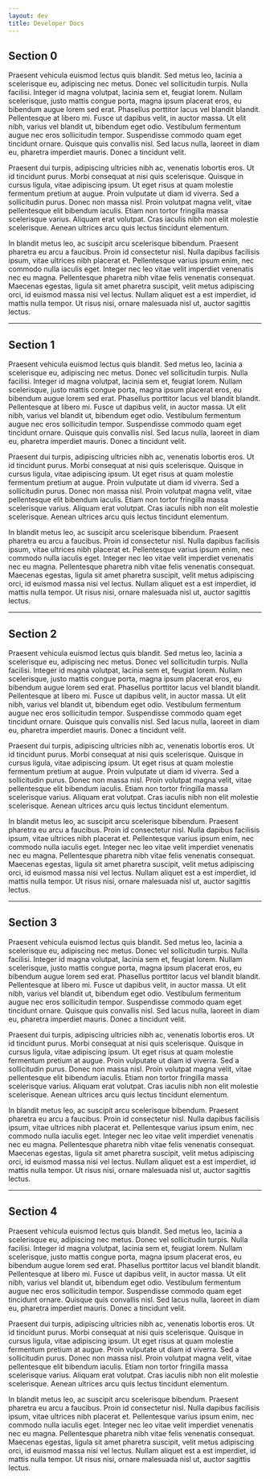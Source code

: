 ```yaml
---
layout: dev
title: Developer Docs
---
```


## <a name="sec0"></a>Section 0

Praesent vehicula euismod lectus quis blandit. Sed metus leo, lacinia a scelerisque eu, adipiscing nec metus. Donec vel sollicitudin turpis. Nulla facilisi. Integer id magna volutpat, lacinia sem et, feugiat lorem. Nullam scelerisque, justo mattis congue porta, magna ipsum placerat eros, eu bibendum augue lorem sed erat. Phasellus porttitor lacus vel blandit blandit. Pellentesque at libero mi. Fusce ut dapibus velit, in auctor massa. Ut elit nibh, varius vel blandit ut, bibendum eget odio. Vestibulum fermentum augue nec eros sollicitudin tempor. Suspendisse commodo quam eget tincidunt ornare. Quisque quis convallis nisl. Sed lacus nulla, laoreet in diam eu, pharetra imperdiet mauris. Donec a tincidunt velit.

Praesent dui turpis, adipiscing ultricies nibh ac, venenatis lobortis eros. Ut id tincidunt purus. Morbi consequat at nisi quis scelerisque. Quisque in cursus ligula, vitae adipiscing ipsum. Ut eget risus at quam molestie fermentum pretium at augue. Proin vulputate ut diam id viverra. Sed a sollicitudin purus. Donec non massa nisl. Proin volutpat magna velit, vitae pellentesque elit bibendum iaculis. Etiam non tortor fringilla massa scelerisque varius. Aliquam erat volutpat. Cras iaculis nibh non elit molestie scelerisque. Aenean ultrices arcu quis lectus tincidunt elementum.

In blandit metus leo, ac suscipit arcu scelerisque bibendum. Praesent pharetra eu arcu a faucibus. Proin id consectetur nisl. Nulla dapibus facilisis ipsum, vitae ultrices nibh placerat et. Pellentesque varius ipsum enim, nec commodo nulla iaculis eget. Integer nec leo vitae velit imperdiet venenatis nec eu magna. Pellentesque pharetra nibh vitae felis venenatis consequat. Maecenas egestas, ligula sit amet pharetra suscipit, velit metus adipiscing orci, id euismod massa nisi vel lectus. Nullam aliquet est a est imperdiet, id mattis nulla tempor. Ut risus nisi, ornare malesuada nisl ut, auctor sagittis lectus.

***

## <a name="sec1"></a>Section 1

Praesent vehicula euismod lectus quis blandit. Sed metus leo, lacinia a scelerisque eu, adipiscing nec metus. Donec vel sollicitudin turpis. Nulla facilisi. Integer id magna volutpat, lacinia sem et, feugiat lorem. Nullam scelerisque, justo mattis congue porta, magna ipsum placerat eros, eu bibendum augue lorem sed erat. Phasellus porttitor lacus vel blandit blandit. Pellentesque at libero mi. Fusce ut dapibus velit, in auctor massa. Ut elit nibh, varius vel blandit ut, bibendum eget odio. Vestibulum fermentum augue nec eros sollicitudin tempor. Suspendisse commodo quam eget tincidunt ornare. Quisque quis convallis nisl. Sed lacus nulla, laoreet in diam eu, pharetra imperdiet mauris. Donec a tincidunt velit.

Praesent dui turpis, adipiscing ultricies nibh ac, venenatis lobortis eros. Ut id tincidunt purus. Morbi consequat at nisi quis scelerisque. Quisque in cursus ligula, vitae adipiscing ipsum. Ut eget risus at quam molestie fermentum pretium at augue. Proin vulputate ut diam id viverra. Sed a sollicitudin purus. Donec non massa nisl. Proin volutpat magna velit, vitae pellentesque elit bibendum iaculis. Etiam non tortor fringilla massa scelerisque varius. Aliquam erat volutpat. Cras iaculis nibh non elit molestie scelerisque. Aenean ultrices arcu quis lectus tincidunt elementum.

In blandit metus leo, ac suscipit arcu scelerisque bibendum. Praesent pharetra eu arcu a faucibus. Proin id consectetur nisl. Nulla dapibus facilisis ipsum, vitae ultrices nibh placerat et. Pellentesque varius ipsum enim, nec commodo nulla iaculis eget. Integer nec leo vitae velit imperdiet venenatis nec eu magna. Pellentesque pharetra nibh vitae felis venenatis consequat. Maecenas egestas, ligula sit amet pharetra suscipit, velit metus adipiscing orci, id euismod massa nisi vel lectus. Nullam aliquet est a est imperdiet, id mattis nulla tempor. Ut risus nisi, ornare malesuada nisl ut, auctor sagittis lectus.

***

## <a name="sec2"></a>Section 2

Praesent vehicula euismod lectus quis blandit. Sed metus leo, lacinia a scelerisque eu, adipiscing nec metus. Donec vel sollicitudin turpis. Nulla facilisi. Integer id magna volutpat, lacinia sem et, feugiat lorem. Nullam scelerisque, justo mattis congue porta, magna ipsum placerat eros, eu bibendum augue lorem sed erat. Phasellus porttitor lacus vel blandit blandit. Pellentesque at libero mi. Fusce ut dapibus velit, in auctor massa. Ut elit nibh, varius vel blandit ut, bibendum eget odio. Vestibulum fermentum augue nec eros sollicitudin tempor. Suspendisse commodo quam eget tincidunt ornare. Quisque quis convallis nisl. Sed lacus nulla, laoreet in diam eu, pharetra imperdiet mauris. Donec a tincidunt velit.

Praesent dui turpis, adipiscing ultricies nibh ac, venenatis lobortis eros. Ut id tincidunt purus. Morbi consequat at nisi quis scelerisque. Quisque in cursus ligula, vitae adipiscing ipsum. Ut eget risus at quam molestie fermentum pretium at augue. Proin vulputate ut diam id viverra. Sed a sollicitudin purus. Donec non massa nisl. Proin volutpat magna velit, vitae pellentesque elit bibendum iaculis. Etiam non tortor fringilla massa scelerisque varius. Aliquam erat volutpat. Cras iaculis nibh non elit molestie scelerisque. Aenean ultrices arcu quis lectus tincidunt elementum.

In blandit metus leo, ac suscipit arcu scelerisque bibendum. Praesent pharetra eu arcu a faucibus. Proin id consectetur nisl. Nulla dapibus facilisis ipsum, vitae ultrices nibh placerat et. Pellentesque varius ipsum enim, nec commodo nulla iaculis eget. Integer nec leo vitae velit imperdiet venenatis nec eu magna. Pellentesque pharetra nibh vitae felis venenatis consequat. Maecenas egestas, ligula sit amet pharetra suscipit, velit metus adipiscing orci, id euismod massa nisi vel lectus. Nullam aliquet est a est imperdiet, id mattis nulla tempor. Ut risus nisi, ornare malesuada nisl ut, auctor sagittis lectus.

***

## <a name="sec3"></a>Section 3

Praesent vehicula euismod lectus quis blandit. Sed metus leo, lacinia a scelerisque eu, adipiscing nec metus. Donec vel sollicitudin turpis. Nulla facilisi. Integer id magna volutpat, lacinia sem et, feugiat lorem. Nullam scelerisque, justo mattis congue porta, magna ipsum placerat eros, eu bibendum augue lorem sed erat. Phasellus porttitor lacus vel blandit blandit. Pellentesque at libero mi. Fusce ut dapibus velit, in auctor massa. Ut elit nibh, varius vel blandit ut, bibendum eget odio. Vestibulum fermentum augue nec eros sollicitudin tempor. Suspendisse commodo quam eget tincidunt ornare. Quisque quis convallis nisl. Sed lacus nulla, laoreet in diam eu, pharetra imperdiet mauris. Donec a tincidunt velit.

Praesent dui turpis, adipiscing ultricies nibh ac, venenatis lobortis eros. Ut id tincidunt purus. Morbi consequat at nisi quis scelerisque. Quisque in cursus ligula, vitae adipiscing ipsum. Ut eget risus at quam molestie fermentum pretium at augue. Proin vulputate ut diam id viverra. Sed a sollicitudin purus. Donec non massa nisl. Proin volutpat magna velit, vitae pellentesque elit bibendum iaculis. Etiam non tortor fringilla massa scelerisque varius. Aliquam erat volutpat. Cras iaculis nibh non elit molestie scelerisque. Aenean ultrices arcu quis lectus tincidunt elementum.

In blandit metus leo, ac suscipit arcu scelerisque bibendum. Praesent pharetra eu arcu a faucibus. Proin id consectetur nisl. Nulla dapibus facilisis ipsum, vitae ultrices nibh placerat et. Pellentesque varius ipsum enim, nec commodo nulla iaculis eget. Integer nec leo vitae velit imperdiet venenatis nec eu magna. Pellentesque pharetra nibh vitae felis venenatis consequat. Maecenas egestas, ligula sit amet pharetra suscipit, velit metus adipiscing orci, id euismod massa nisi vel lectus. Nullam aliquet est a est imperdiet, id mattis nulla tempor. Ut risus nisi, ornare malesuada nisl ut, auctor sagittis lectus.

***

## <a name="sec4"></a>Section 4

Praesent vehicula euismod lectus quis blandit. Sed metus leo, lacinia a scelerisque eu, adipiscing nec metus. Donec vel sollicitudin turpis. Nulla facilisi. Integer id magna volutpat, lacinia sem et, feugiat lorem. Nullam scelerisque, justo mattis congue porta, magna ipsum placerat eros, eu bibendum augue lorem sed erat. Phasellus porttitor lacus vel blandit blandit. Pellentesque at libero mi. Fusce ut dapibus velit, in auctor massa. Ut elit nibh, varius vel blandit ut, bibendum eget odio. Vestibulum fermentum augue nec eros sollicitudin tempor. Suspendisse commodo quam eget tincidunt ornare. Quisque quis convallis nisl. Sed lacus nulla, laoreet in diam eu, pharetra imperdiet mauris. Donec a tincidunt velit.

Praesent dui turpis, adipiscing ultricies nibh ac, venenatis lobortis eros. Ut id tincidunt purus. Morbi consequat at nisi quis scelerisque. Quisque in cursus ligula, vitae adipiscing ipsum. Ut eget risus at quam molestie fermentum pretium at augue. Proin vulputate ut diam id viverra. Sed a sollicitudin purus. Donec non massa nisl. Proin volutpat magna velit, vitae pellentesque elit bibendum iaculis. Etiam non tortor fringilla massa scelerisque varius. Aliquam erat volutpat. Cras iaculis nibh non elit molestie scelerisque. Aenean ultrices arcu quis lectus tincidunt elementum.

In blandit metus leo, ac suscipit arcu scelerisque bibendum. Praesent pharetra eu arcu a faucibus. Proin id consectetur nisl. Nulla dapibus facilisis ipsum, vitae ultrices nibh placerat et. Pellentesque varius ipsum enim, nec commodo nulla iaculis eget. Integer nec leo vitae velit imperdiet venenatis nec eu magna. Pellentesque pharetra nibh vitae felis venenatis consequat. Maecenas egestas, ligula sit amet pharetra suscipit, velit metus adipiscing orci, id euismod massa nisi vel lectus. Nullam aliquet est a est imperdiet, id mattis nulla tempor. Ut risus nisi, ornare malesuada nisl ut, auctor sagittis lectus.